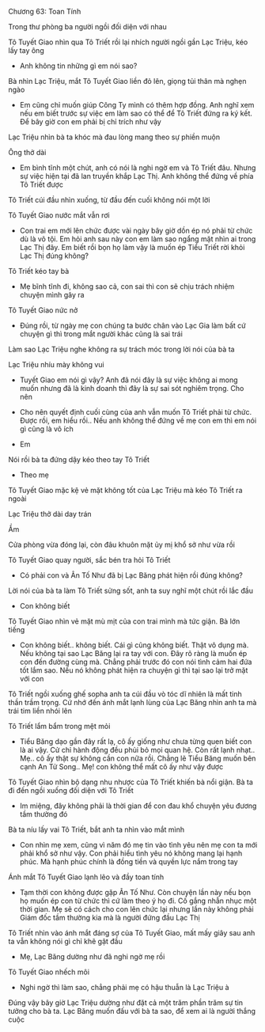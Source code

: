 




Chương 63: Toan Tính

Trong thư phòng ba người ngồi đối diện với nhau

Tô Tuyết Giao nhìn qua Tô Triết rồi lại nhích người ngồi gần Lạc Triệu, kéo lấy tay ông

- Anh không tin những gì em nói sao?

Bà nhìn Lạc Triệu, mắt Tô Tuyết Giao liền đỏ lên, giọng tủi thân mà nghẹn ngào

- Em cũng chỉ muốn giúp Công Ty mình có thêm hợp đồng. Anh nghĩ xem nếu em biết trước sự việc em làm sao có thể để Tô Triết đứng ra ký kết. Để bây giờ con em phải bị chỉ trích như vậy

Lạc Triệu nhìn bà ta khóc mà đau lòng mang theo sự phiền muộn

Ông thở dài

- Em bình tĩnh một chút, anh có nói là nghi ngờ em và Tô Triết đâu. Nhưng sự việc hiện tại đã lan truyền khắp Lạc Thị. Anh không thể đứng về phía Tô Triết được

Tô Triết cúi đầu nhìn xuống, từ đầu đến cuối không nói một lời

Tô Tuyết Giao nước mắt vẫn rơi

- Con trai em mới lên chức được vài ngày bây giờ dồn ép nó phải từ chức dù là vô tội. Em hỏi anh sau này con em làm sao ngẩng mặt nhìn ai trong Lạc Thị đây. Em biết rồi bọn họ làm vậy là muốn ép Tiểu Triết rời khỏi Lạc Thị đúng không?

Tô Triết kéo tay bà

- Mẹ bĩnh tĩnh đi, không sao cả, con sai thì con sẽ chịu trách nhiệm chuyện mình gây ra

Tô Tuyết Giao nức nở

- Đúng rồi, từ ngày mẹ con chúng ta bước chân vào Lạc Gia làm bất cứ chuyện gì thì trong mắt người khác cũng là sai trái

Làm sao Lạc Triệu nghe không ra sự trách móc trong lời nói của bà ta

Lạc Triệu nhíu mày không vui

- Tuyết Giao em nói gì vậy? Anh đã nói đây là sự việc không ai mong muốn nhưng đã là kinh doanh thì đây là sự sai sót nghiêm trọng. Cho nên

- Cho nên quyết định cuối cùng của anh vẫn muốn Tô Triết phải từ chức. Được rồi, em hiểu rồi.. Nếu anh không thể đứng về mẹ con em thì em nói gì cũng là vô ích

- Em

Nói rồi bà ta đứng dậy kéo theo tay Tô Triết

- Theo mẹ

Tô Tuyết Giao mặc kệ vẻ mặt không tốt của Lạc Triệu mà kéo Tô Triết ra ngoài

Lạc Triệu thở dài day trán

Ầm

Cửa phòng vừa đóng lại, còn đâu khuôn mặt ủy mị khổ sở như vừa rồi

Tô Tuyết Giao quay người, sắc bén tra hỏi Tô Triết

- Có phải con và Ân Tố Như đã bị Lạc Băng phát hiện rồi đúng không?

Lời nói của bà ta làm Tô Triết sửng sốt, anh ta suy nghĩ một chút rồi lắc đầu

- Con không biết

Tô Tuyết Giao nhìn vẻ mặt mù mịt của con trai mình mà tức giận. Bà lớn tiếng

- Con không biết.. không biết. Cái gì cũng không biết. Thật vô dụng mà. Nếu không tại sao Lạc Băng lại ra tay với con. Đây rõ ràng là muốn ép con đến đường cùng mà. Chẳng phải trước đó con nói tình cảm hai đứa tốt lắm sao. Nếu nó không phát hiện ra chuyện gì thì tại sao lại trở mặt với con

Tô Triết ngồi xuống ghế sopha anh ta cúi đầu vò tóc dĩ nhiên là mất tinh thần trầm trọng. Cứ nhớ đến ánh mắt lạnh lùng của Lạc Băng nhìn anh ta mà trái tim liền nhói lên

Tô Triết lẩm bẩm trong mệt mỏi

- Tiểu Băng dạo gần đây rất lạ, cô ấy giống như chưa từng quen biết con là ai vậy. Cử chỉ hành động đều phủi bỏ mọi quan hệ. Còn rất lạnh nhạt.. Mẹ.. cô ấy thật sự không cần con nữa rồi. Chẳng lẽ Tiểu Băng muốn bên cạnh An Tử Song.. Mẹ! con không thể mất cô ấy như vậy được

Tô Tuyết Giao nhìn bộ dạng nhu nhược của Tô Triết khiến bà nổi giận. Bà ta đi đến ngồi xuống đối diện với Tô Triết

- Im miệng, đây không phải là thời gian để con đau khổ chuyện yêu đương tầm thường đó

Bà ta níu lấy vai Tô Triết, bắt anh ta nhìn vào mắt mình

- Con nhìn mẹ xem, cũng vì năm đó mẹ tin vào tình yêu nên mẹ con ta mới phải khổ sở như vậy. Con phải hiểu tình yêu nó không mang lại hạnh phúc. Mà hạnh phúc chính là đồng tiền và quyền lực nắm trong tay

Ánh mắt Tô Tuyết Giao lạnh lẽo và đầy toan tính

- Tạm thời con không được gặp Ân Tố Như. Còn chuyện lần này nếu bọn họ muốn ép con từ chức thì cứ làm theo ý họ đi. Cố gắng nhẫn nhục một thời gian. Mẹ sẽ có cách cho con lên chức lại nhưng lần này không phải Giám đốc tầm thường kia mà là người đứng đầu Lạc Thị

Tô Triết nhìn vào ánh mắt đáng sợ của Tô Tuyết Giao, mất mấy giây sau anh ta vẫn không nói gì chỉ khẽ gật đầu

- Mẹ, Lạc Băng dường như đã nghi ngờ mẹ rồi

Tô Tuyết Giao nhếch môi

- Nghi ngờ thì làm sao, chẳng phải mẹ có hậu thuẫn là Lạc Triệu à

Đúng vậy bây giờ Lạc Triệu dường như đặt cả một trăm phần trăm sự tin tưởng cho bà ta. Lạc Băng muốn đấu với bà ta sao, để xem ai là người thắng cuộc




